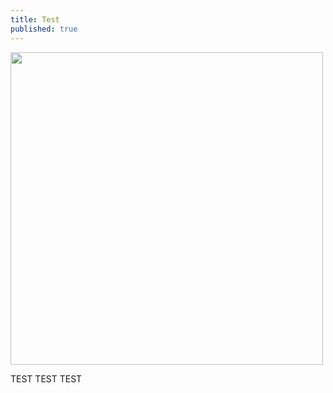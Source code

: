 ```yaml
---
title: Test
published: true
---
```


<img src="http://insolitebuzz.fr/wp-content/uploads/2014/10/test-all-the-things.jpg" alt="" style="width: 500px;"/>

TEST TEST TEST